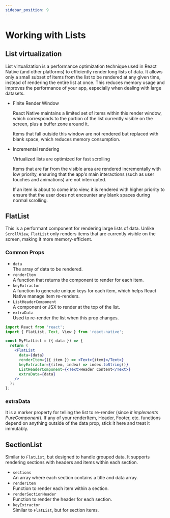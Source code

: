 ```yaml
---
sidebar_position: 9
---
```


# Working with Lists

## List virtualization

List virtualization is a performance optimization technique used in React Native
(and other platforms) to efficiently render long lists of data. It allows only a
small subset of items from the list to be rendered at any given time, instead of
rendering the entire list at once. This reduces memory usage and improves the
performance of your app, especially when dealing with large datasets.

- Finite Render Window

  React Native maintains a limited set of items within this render window, which
  corresponds to the portion of the list currently visible on the screen, plus a
  buffer zone around it.

  Items that fall outside this window are not rendered but replaced with blank
  space, which reduces memory consumption.

- Incremental rendering

  Virtualized lists are optimized for fast scrolling

  Items that are far from the visible area are rendered incrementally with low
  priority, ensuring that the app's main interactions (such as user touches and
  animations) are not interrupted.

  If an item is about to come into view, it is rendered with higher priority to
  ensure that the user does not encounter any blank spaces during normal
  scrolling.

## FlatList

This is a performant component for rendering large lists of data. Unlike
`ScrollView`, `FlatList` only renders items that are currently visible on the
screen, making it more memory-efficient.

### Common Props

- `data`<br /> The array of data to be rendered.
- `renderItem`<br /> A function that returns the component to render for each
  item.
- `keyExtractor`<br /> A function to generate unique keys for each item, which
  helps React Native manage item re-renders.
- `ListHeaderComponent`<br /> A component or JSX to render at the top of the
  list.
- `extraData`<br /> Used to re-render the list when this prop changes.

```jsx
import React from 'react';
import { FlatList, Text, View } from 'react-native';

const MyFlatList = ({ data }) => {
  return (
    <FlatList
      data={data}
      renderItem={({ item }) => <Text>{item}</Text>}
      keyExtractor={(item, index) => index.toString()}
      ListHeaderComponent={<Text>Header Content</Text>}
      extraData={data}
    />
  );
};
```

### extraData

It is a marker property for telling the list to re-render (since _it implements
PureComponent_). If any of your renderItem, Header, Footer, etc. functions
depend on anything outside of the data prop, stick it here and treat it
immutably.

## SectionList

Similar to `FlatList`, but designed to handle grouped data. It supports
rendering sections with headers and items within each section.

- `sections`<br /> An array where each section contains a title and data array.
- `renderItem`<br /> Function to render each item within a section.
- `renderSectionHeader`<br /> Function to render the header for each section.
- `keyExtractor`<br /> Similar to `FlatList`, but for section items.
